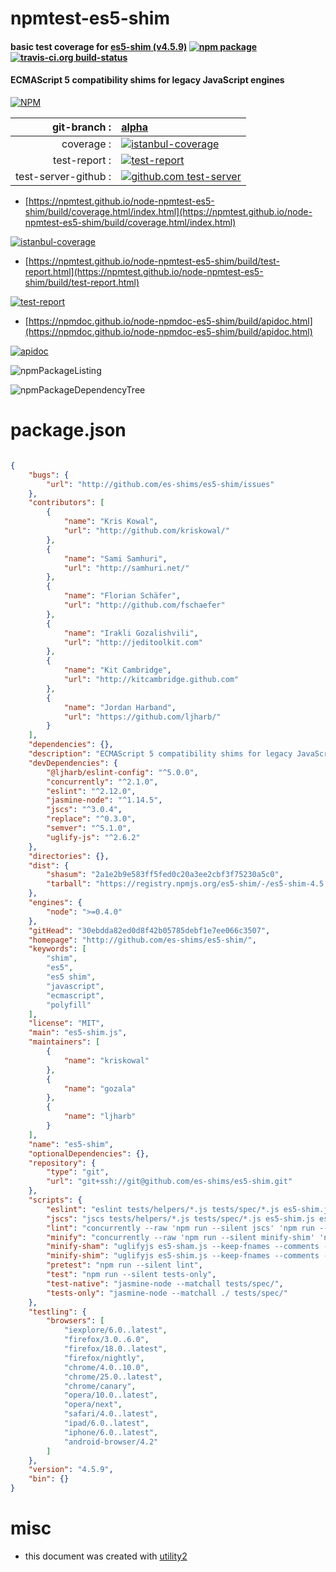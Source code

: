# npmtest-es5-shim

#### basic test coverage for  [es5-shim (v4.5.9)](http://github.com/es-shims/es5-shim/)  [![npm package](https://img.shields.io/npm/v/npmtest-es5-shim.svg?style=flat-square)](https://www.npmjs.org/package/npmtest-es5-shim) [![travis-ci.org build-status](https://api.travis-ci.org/npmtest/node-npmtest-es5-shim.svg)](https://travis-ci.org/npmtest/node-npmtest-es5-shim)

#### ECMAScript 5 compatibility shims for legacy JavaScript engines

[![NPM](https://nodei.co/npm/es5-shim.png?downloads=true&downloadRank=true&stars=true)](https://www.npmjs.com/package/es5-shim)

| git-branch : | [alpha](https://github.com/npmtest/node-npmtest-es5-shim/tree/alpha)|
|--:|:--|
| coverage : | [![istanbul-coverage](https://npmtest.github.io/node-npmtest-es5-shim/build/coverage.badge.svg)](https://npmtest.github.io/node-npmtest-es5-shim/build/coverage.html/index.html)|
| test-report : | [![test-report](https://npmtest.github.io/node-npmtest-es5-shim/build/test-report.badge.svg)](https://npmtest.github.io/node-npmtest-es5-shim/build/test-report.html)|
| test-server-github : | [![github.com test-server](https://npmtest.github.io/node-npmtest-es5-shim/GitHub-Mark-32px.png)](https://npmtest.github.io/node-npmtest-es5-shim/build/app/index.html) | | build-artifacts : | [![build-artifacts](https://npmtest.github.io/node-npmtest-es5-shim/glyphicons_144_folder_open.png)](https://github.com/npmtest/node-npmtest-es5-shim/tree/gh-pages/build)|

- [https://npmtest.github.io/node-npmtest-es5-shim/build/coverage.html/index.html](https://npmtest.github.io/node-npmtest-es5-shim/build/coverage.html/index.html)

[![istanbul-coverage](https://npmtest.github.io/node-npmtest-es5-shim/build/screenCapture.buildCi.browser.%252Ftmp%252Fbuild%252Fcoverage.lib.html.png)](https://npmtest.github.io/node-npmtest-es5-shim/build/coverage.html/index.html)

- [https://npmtest.github.io/node-npmtest-es5-shim/build/test-report.html](https://npmtest.github.io/node-npmtest-es5-shim/build/test-report.html)

[![test-report](https://npmtest.github.io/node-npmtest-es5-shim/build/screenCapture.buildCi.browser.%252Ftmp%252Fbuild%252Ftest-report.html.png)](https://npmtest.github.io/node-npmtest-es5-shim/build/test-report.html)

- [https://npmdoc.github.io/node-npmdoc-es5-shim/build/apidoc.html](https://npmdoc.github.io/node-npmdoc-es5-shim/build/apidoc.html)

[![apidoc](https://npmdoc.github.io/node-npmdoc-es5-shim/build/screenCapture.buildCi.browser.%252Ftmp%252Fbuild%252Fapidoc.html.png)](https://npmdoc.github.io/node-npmdoc-es5-shim/build/apidoc.html)

![npmPackageListing](https://npmtest.github.io/node-npmtest-es5-shim/build/screenCapture.npmPackageListing.svg)

![npmPackageDependencyTree](https://npmtest.github.io/node-npmtest-es5-shim/build/screenCapture.npmPackageDependencyTree.svg)



# package.json

```json

{
    "bugs": {
        "url": "http://github.com/es-shims/es5-shim/issues"
    },
    "contributors": [
        {
            "name": "Kris Kowal",
            "url": "http://github.com/kriskowal/"
        },
        {
            "name": "Sami Samhuri",
            "url": "http://samhuri.net/"
        },
        {
            "name": "Florian Schäfer",
            "url": "http://github.com/fschaefer"
        },
        {
            "name": "Irakli Gozalishvili",
            "url": "http://jeditoolkit.com"
        },
        {
            "name": "Kit Cambridge",
            "url": "http://kitcambridge.github.com"
        },
        {
            "name": "Jordan Harband",
            "url": "https://github.com/ljharb/"
        }
    ],
    "dependencies": {},
    "description": "ECMAScript 5 compatibility shims for legacy JavaScript engines",
    "devDependencies": {
        "@ljharb/eslint-config": "^5.0.0",
        "concurrently": "^2.1.0",
        "eslint": "^2.12.0",
        "jasmine-node": "^1.14.5",
        "jscs": "^3.0.4",
        "replace": "^0.3.0",
        "semver": "^5.1.0",
        "uglify-js": "^2.6.2"
    },
    "directories": {},
    "dist": {
        "shasum": "2a1e2b9e583ff5fed0c20a3ee2cbf3f75230a5c0",
        "tarball": "https://registry.npmjs.org/es5-shim/-/es5-shim-4.5.9.tgz"
    },
    "engines": {
        "node": ">=0.4.0"
    },
    "gitHead": "30ebdda82ed0d8f42b05785debf1e7ee066c3507",
    "homepage": "http://github.com/es-shims/es5-shim/",
    "keywords": [
        "shim",
        "es5",
        "es5 shim",
        "javascript",
        "ecmascript",
        "polyfill"
    ],
    "license": "MIT",
    "main": "es5-shim.js",
    "maintainers": [
        {
            "name": "kriskowal"
        },
        {
            "name": "gozala"
        },
        {
            "name": "ljharb"
        }
    ],
    "name": "es5-shim",
    "optionalDependencies": {},
    "repository": {
        "type": "git",
        "url": "git+ssh://git@github.com/es-shims/es5-shim.git"
    },
    "scripts": {
        "eslint": "eslint tests/helpers/*.js tests/spec/*.js es5-shim.js es5-sham.js",
        "jscs": "jscs tests/helpers/*.js tests/spec/*.js es5-shim.js es5-sham.js",
        "lint": "concurrently --raw 'npm run --silent jscs' 'npm run --silent eslint'",
        "minify": "concurrently --raw 'npm run --silent minify-shim' 'npm run --silent minify-sham'",
        "minify-sham": "uglifyjs es5-sham.js --keep-fnames --comments --source-map=es5-sham.map -m -b ascii_only=true,beautify=false > es5-sham.min.js",
        "minify-shim": "uglifyjs es5-shim.js --keep-fnames --comments --source-map=es5-shim.map -m -b ascii_only=true,beautify=false > es5-shim.min.js",
        "pretest": "npm run --silent lint",
        "test": "npm run --silent tests-only",
        "test-native": "jasmine-node --matchall tests/spec/",
        "tests-only": "jasmine-node --matchall ./ tests/spec/"
    },
    "testling": {
        "browsers": [
            "iexplore/6.0..latest",
            "firefox/3.0..6.0",
            "firefox/18.0..latest",
            "firefox/nightly",
            "chrome/4.0..10.0",
            "chrome/25.0..latest",
            "chrome/canary",
            "opera/10.0..latest",
            "opera/next",
            "safari/4.0..latest",
            "ipad/6.0..latest",
            "iphone/6.0..latest",
            "android-browser/4.2"
        ]
    },
    "version": "4.5.9",
    "bin": {}
}
```



# misc
- this document was created with [utility2](https://github.com/kaizhu256/node-utility2)

